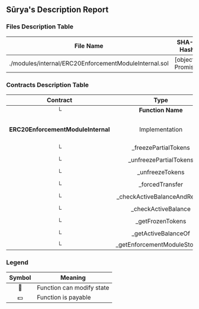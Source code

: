 ## Sūrya's Description Report

### Files Description Table


|  File Name  |  SHA-1 Hash  |
|-------------|--------------|
| ./modules/internal/ERC20EnforcementModuleInternal.sol | [object Promise] |


### Contracts Description Table


|  Contract  |         Type        |       Bases      |                  |                 |
|:----------:|:-------------------:|:----------------:|:----------------:|:---------------:|
|     └      |  **Function Name**  |  **Visibility**  |  **Mutability**  |  **Modifiers**  |
||||||
| **ERC20EnforcementModuleInternal** | Implementation | ERC20Upgradeable, IERC7551ERC20EnforcementEvent, IERC7551ERC20EnforcementTokenFrozenEvent |||
| └ | _freezePartialTokens | Internal 🔒 | 🛑  | |
| └ | _unfreezePartialTokens | Internal 🔒 | 🛑  | |
| └ | _unfreezeTokens | Internal 🔒 | 🛑  | |
| └ | _forcedTransfer | Internal 🔒 | 🛑  | |
| └ | _checkActiveBalanceAndRevert | Internal 🔒 |   | |
| └ | _checkActiveBalance | Internal 🔒 |   | |
| └ | _getFrozenTokens | Internal 🔒 |   | |
| └ | _getActiveBalanceOf | Internal 🔒 |   | |
| └ | _getEnforcementModuleStorage | Private 🔐 |   | |


### Legend

|  Symbol  |  Meaning  |
|:--------:|-----------|
|    🛑    | Function can modify state |
|    💵    | Function is payable |
